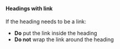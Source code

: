 #### Headings with link

If the heading needs to be a link:

* __Do__ put the link inside the heading
* __Do not__ wrap the link around the heading